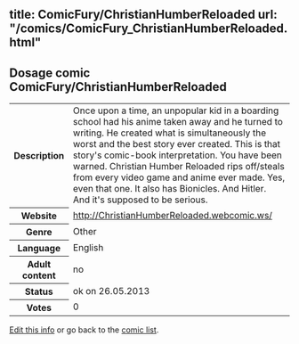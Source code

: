 title: ComicFury/ChristianHumberReloaded
url: "/comics/ComicFury_ChristianHumberReloaded.html"
---
Dosage comic ComicFury/ChristianHumberReloaded
-----------------------------------------

<p id="msg"></p>
<script type="text/javascript">
if (window.location.search === '?edit_info_mail=sent_ok') {
  var elem = document.getElementById("msg");
  elem.innerHTML = 'Edited information sucessfully sent for review, which is usually done daily. Thanks!';
  elem.className = 'ok';
}
</script>
<table class="comicinfo">
<tr>
<th>Description</th><td>Once upon a time, an unpopular kid in a boarding school had his anime taken away and he turned to writing. He created what is simultaneously the worst and the best story ever created. This is that story's comic-book interpretation. You have been warned. Christian Humber Reloaded rips off/steals from every video game and anime ever made. Yes, even that one. It also has Bionicles. And Hitler. And it's supposed to be serious.</td>
</tr>
<tr>
<th>Website</th><td><a href="http://ChristianHumberReloaded.webcomic.ws/">http://ChristianHumberReloaded.webcomic.ws/</a></td>
</tr>
<tr>
<th>Genre</th><td>Other</td>
</tr>
<tr>
<th>Language</th><td>English</td>
</tr>
<tr>
<th>Adult content</th><td>no</td>
</tr>
<tr>
<th>Status</th><td>ok on 26.05.2013</td>
</tr>
<tr>
<th>Votes</th><td>0</td>
</tr>
</table>

[Edit this info](ComicFury_ChristianHumberReloaded_edit.html) or go back to the [comic list](../comic-index.html).

